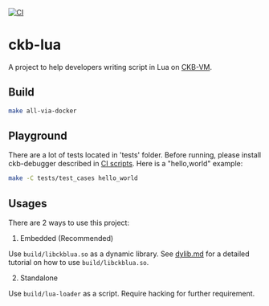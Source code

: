[![CI](https://github.com/nervosnetwork/ckb-lua/actions/workflows/ci.yml/badge.svg)](https://github.com/nervosnetwork/ckb-lua/actions/workflows/ci.yml)

# ckb-lua
A project to help developers writing script in Lua on [CKB-VM](https://github.com/nervosnetwork/ckb-vm).


## Build

```bash
make all-via-docker
```

## Playground
There are a lot of tests located in 'tests' folder. Before running, please install ckb-debugger described in [CI scripts](.github/workflows/ci.yml).
Here is a "hello,world" example:

```bash
make -C tests/test_cases hello_world
```

## Usages

There are 2 ways to use this project:
1. Embedded (Recommended)

Use `build/libckblua.so` as a dynamic library. See [dylib.md](./docs/dylib.md) for a detailed tutorial on how to use `build/libckblua.so`.

2. Standalone

Use `build/lua-loader` as a script. Require hacking for further requirement.
